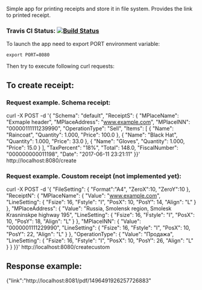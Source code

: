 Simple app for printing receipts and store it in file system. 
Provides the link to printed receipt.

### Travis CI Status: [![Build Status](https://travis-ci.org/rtemb/rprint.svg?branch=master)](https://travis-ci.org/rtemb/rprint)

To launch the app need to export PORT environment variable: 

```
export PORT=8080
```

Then try to execute following curl requests:

## To create receipt:

### Request example. Schema receipt:
curl -X POST -d '{ "Schema": "default", "ReceiptS": {  "MPlaceName": "Exmaple header",  "MPlaceAddress": "www.example.com",  "MPlaceINN": "00000111111239990",  "OperationType": "Sell",  "Items": [   {    "Name": "Raincoat",    "Quantity": 1.000,    "Price": 100.0   },    {    "Name": "Black Hat",    "Quantity": 1.000,    "Price": 33.0   },   {    "Name": "Gloves",    "Quantity": 1.000,    "Price": 15.0   }  ],  "TaxPercent": "18%",  "Total": 148.0,  "FiscalNumber": "000000000011198",  "Date": "2017-06-11 23:21:11" }}' http://localhost:8080/create

### Request example. Coustom receipt (not implemented yet):
curl -X POST -d '{ "FileSetting": {  "Format":"A4",  "ZeroX":10,  "ZeroY":10 }, "ReceiptN": {  "MPlaceName": {   "Value": "www.example.com",   "LineSetting": {    "Fsize": 16,    "Fstyle": "I",    "PosX": 10,    "PosY": 14,    "Align": "L"   }  },  "MPlaceAddress": {   "Value": "Russia, Smolensk region, Smolesk Krasninskpe highway 195",   "LineSetting": {    "Fsize": 16,    "Fstyle": "I",    "PosX": 10,    "PosY": 18,    "Align": "L"   }  },  "MPlaceINN": {   "Value": "0000001111229990",   "LineSetting": {    "Fsize": 16,    "Fstyle": "I",    "PosX": 10,    "PosY": 22,    "Align": "L"   }  },  "OperationType": {   "Value": "Продажа",   "LineSetting": {    "Fsize": 16,    "Fstyle": "I",    "PosX": 10,    "PosY": 26,    "Align": "L"   }  } }}' http://localhost:8080/createcustom

## Response example: 
{"link":"http://localhost:8081/pdf/1496491926257726883"